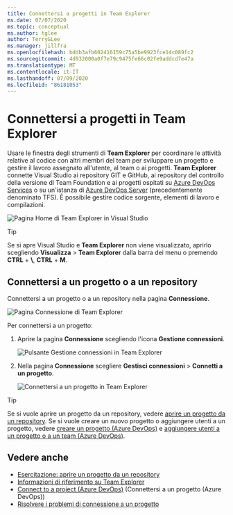 ```yaml
---
title: Connettersi a progetti in Team Explorer
ms.date: 07/07/2020
ms.topic: conceptual
ms.author: tglee
author: TerryGLee
ms.manager: jillfra
ms.openlocfilehash: bddb3afb602416159c75a5be9923fce14c089fc2
ms.sourcegitcommit: 4d932000a0f7e79c9475fe66c02fe9addcd7e47a
ms.translationtype: MT
ms.contentlocale: it-IT
ms.lasthandoff: 07/09/2020
ms.locfileid: "86181053"
---
```

# <a name="connect-to-projects-in-team-explorer"></a>Connettersi a progetti in Team Explorer

Usare le finestra degli strumenti di **Team Explorer** per coordinare le attività relative al codice con altri membri del team per sviluppare un progetto e gestire il lavoro assegnato all'utente, al team o ai progetti. **Team Explorer** connette Visual Studio ai repository GIT e GitHub, ai repository del controllo della versione di Team Foundation e ai progetti ospitati su [Azure DevOps Services](/azure/devops/user-guide/what-is-azure-devops-services) o su un'istanza di [Azure DevOps Server](/azure/devops/index-all) (precedentemente denominato TFS). È possibile gestire codice sorgente, elementi di lavoro e compilazioni.

![Pagina Home di Team Explorer in Visual Studio](media/team-explorer/team-explorer.png)

> [!TIP]
> Se si apre Visual Studio e **Team Explorer** non viene visualizzato, aprirlo scegliendo **Visualizza**  >  **Team Explorer** dalla barra dei menu o premendo **CTRL** + **&#92;**, **CTRL** + **M**.

## <a name="connect-to-a-project-or-repository"></a>Connettersi a un progetto o a un repository

Connettersi a un progetto o a un repository nella pagina **Connessione**.

![Pagina Connessione di Team Explorer](media/team-explorer/connect.png)

Per connettersi a un progetto:

1. Aprire la pagina **Connessione** scegliendo l'icona **Gestione connessioni**.

   ![Pulsante Gestione connessioni in Team Explorer](media/team-explorer/manage-connections.png)

1. Nella pagina **Connessione** scegliere **Gestisci connessioni** > **Connetti a un progetto**.

   ![Connettersi a un progetto in Team Explorer](media/team-explorer/connect-project.png)

> [!TIP]
> Se si vuole aprire un progetto da un repository, vedere [aprire un progetto da un repository](../get-started/tutorial-open-project-from-repo.md). Se si vuole creare un nuovo progetto o aggiungere utenti a un progetto, vedere [creare un progetto (Azure DevOps)](/azure/devops/organizations/projects/create-project) e [aggiungere utenti a un progetto o a un team (Azure DevOps)](/azure/devops/organizations/security/add-users-team-project).

## <a name="see-also"></a>Vedere anche

- [Esercitazione: aprire un progetto da un repository](../get-started/tutorial-open-project-from-repo.md)
- [Informazioni di riferimento su Team Explorer](reference/team-explorer-reference.md)
- [Connect to a project (Azure DevOps)](/azure/devops/organizations/projects/connect-to-projects) (Connettersi a un progetto (Azure DevOps))
- [Risolvere i problemi di connessione a un progetto](/azure/devops/user-guide/troubleshoot-connection?view=azure-devops)
